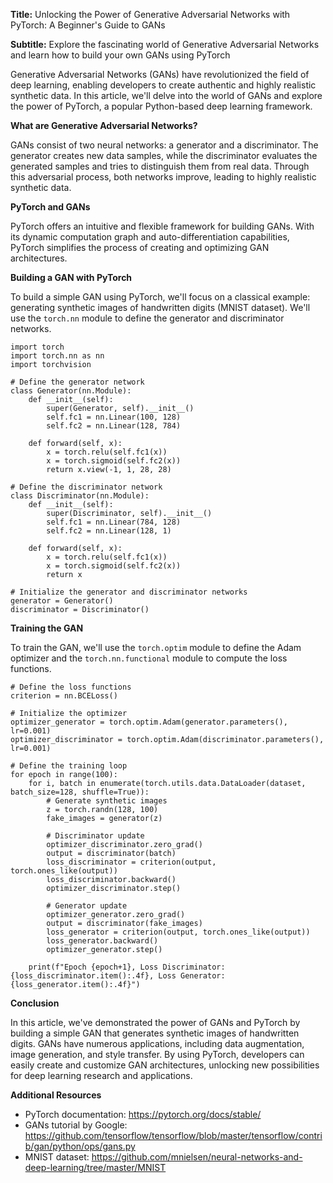 **Title:** Unlocking the Power of Generative Adversarial Networks with PyTorch: A Beginner's Guide to GANs

**Subtitle:** Explore the fascinating world of Generative Adversarial Networks and learn how to build your own GANs using PyTorch

Generative Adversarial Networks (GANs) have revolutionized the field of deep learning, enabling developers to create authentic and highly realistic synthetic data. In this article, we'll delve into the world of GANs and explore the power of PyTorch, a popular Python-based deep learning framework.

**What are Generative Adversarial Networks?**

GANs consist of two neural networks: a generator and a discriminator. The generator creates new data samples, while the discriminator evaluates the generated samples and tries to distinguish them from real data. Through this adversarial process, both networks improve, leading to highly realistic synthetic data.

**PyTorch and GANs**

PyTorch offers an intuitive and flexible framework for building GANs. With its dynamic computation graph and auto-differentiation capabilities, PyTorch simplifies the process of creating and optimizing GAN architectures.

**Building a GAN with PyTorch**

To build a simple GAN using PyTorch, we'll focus on a classical example: generating synthetic images of handwritten digits (MNIST dataset). We'll use the `torch.nn` module to define the generator and discriminator networks.

```
import torch
import torch.nn as nn
import torchvision

# Define the generator network
class Generator(nn.Module):
    def __init__(self):
        super(Generator, self).__init__()
        self.fc1 = nn.Linear(100, 128)
        self.fc2 = nn.Linear(128, 784)

    def forward(self, x):
        x = torch.relu(self.fc1(x))
        x = torch.sigmoid(self.fc2(x))
        return x.view(-1, 1, 28, 28)

# Define the discriminator network
class Discriminator(nn.Module):
    def __init__(self):
        super(Discriminator, self).__init__()
        self.fc1 = nn.Linear(784, 128)
        self.fc2 = nn.Linear(128, 1)

    def forward(self, x):
        x = torch.relu(self.fc1(x))
        x = torch.sigmoid(self.fc2(x))
        return x

# Initialize the generator and discriminator networks
generator = Generator()
discriminator = Discriminator()
```

**Training the GAN**

To train the GAN, we'll use the `torch.optim` module to define the Adam optimizer and the `torch.nn.functional` module to compute the loss functions.

```
# Define the loss functions
criterion = nn.BCELoss()

# Initialize the optimizer
optimizer_generator = torch.optim.Adam(generator.parameters(), lr=0.001)
optimizer_discriminator = torch.optim.Adam(discriminator.parameters(), lr=0.001)

# Define the training loop
for epoch in range(100):
    for i, batch in enumerate(torch.utils.data.DataLoader(dataset, batch_size=128, shuffle=True)):
        # Generate synthetic images
        z = torch.randn(128, 100)
        fake_images = generator(z)

        # Discriminator update
        optimizer_discriminator.zero_grad()
        output = discriminator(batch)
        loss_discriminator = criterion(output, torch.ones_like(output))
        loss_discriminator.backward()
        optimizer_discriminator.step()

        # Generator update
        optimizer_generator.zero_grad()
        output = discriminator(fake_images)
        loss_generator = criterion(output, torch.ones_like(output))
        loss_generator.backward()
        optimizer_generator.step()

    print(f"Epoch {epoch+1}, Loss Discriminator: {loss_discriminator.item():.4f}, Loss Generator: {loss_generator.item():.4f}")
```

**Conclusion**

In this article, we've demonstrated the power of GANs and PyTorch by building a simple GAN that generates synthetic images of handwritten digits. GANs have numerous applications, including data augmentation, image generation, and style transfer. By using PyTorch, developers can easily create and customize GAN architectures, unlocking new possibilities for deep learning research and applications.

**Additional Resources**

* PyTorch documentation: <https://pytorch.org/docs/stable/>
* GANs tutorial by Google: <https://github.com/tensorflow/tensorflow/blob/master/tensorflow/contrib/gan/python/ops/gans.py>
* MNIST dataset: <https://github.com/mnielsen/neural-networks-and-deep-learning/tree/master/MNIST>